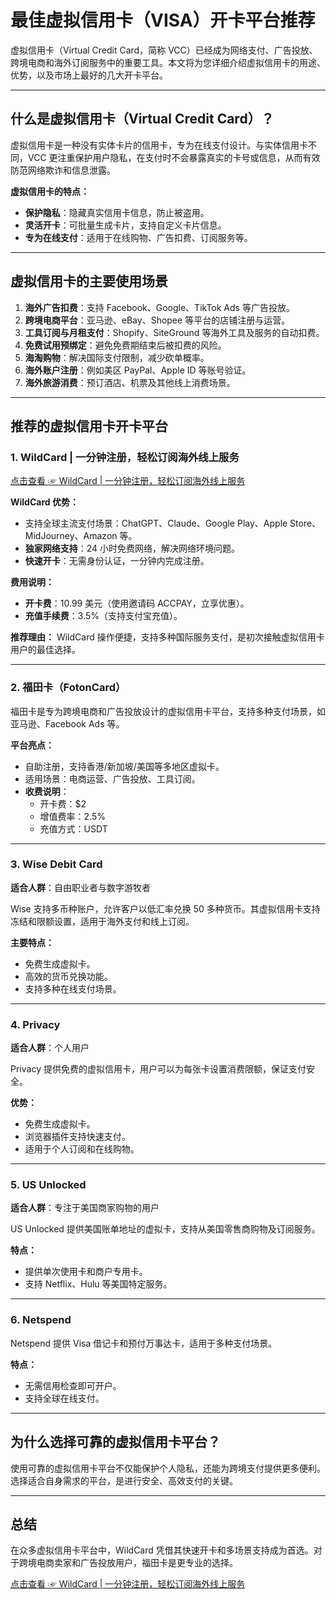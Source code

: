 # 最佳虚拟信用卡（VISA）开卡平台推荐

虚拟信用卡（Virtual Credit Card，简称 VCC）已经成为网络支付、广告投放、跨境电商和海外订阅服务中的重要工具。本文将为您详细介绍虚拟信用卡的用途、优势，以及市场上最好的几大开卡平台。

---

## 什么是虚拟信用卡（Virtual Credit Card）？

虚拟信用卡是一种没有实体卡片的信用卡，专为在线支付设计。与实体信用卡不同，VCC 更注重保护用户隐私，在支付时不会暴露真实的卡号或信息，从而有效防范网络欺诈和信息泄露。

**虚拟信用卡的特点：**
- **保护隐私**：隐藏真实信用卡信息，防止被盗用。
- **灵活开卡**：可批量生成卡片，支持自定义卡片信息。
- **专为在线支付**：适用于在线购物、广告扣费、订阅服务等。

---

## 虚拟信用卡的主要使用场景

1. **海外广告扣费**：支持 Facebook、Google、TikTok Ads 等广告投放。
2. **跨境电商平台**：亚马逊、eBay、Shopee 等平台的店铺注册与运营。
3. **工具订阅与月租支付**：Shopify、SiteGround 等海外工具及服务的自动扣费。
4. **免费试用预绑定**：避免免费期结束后被扣费的风险。
5. **海淘购物**：解决国际支付限制，减少砍单概率。
6. **海外账户注册**：例如美区 PayPal、Apple ID 等账号验证。
7. **海外旅游消费**：预订酒店、机票及其他线上消费场景。

---

## 推荐的虚拟信用卡开卡平台

### 1. WildCard | 一分钟注册，轻松订阅海外线上服务
[点击查看 ☞ WildCard | 一分钟注册，轻松订阅海外线上服务](https://bit.ly/bewildcard)

**WildCard 优势：**
- 支持全球主流支付场景：ChatGPT、Claude、Google Play、Apple Store、MidJourney、Amazon 等。
- **独家网络支持**：24 小时免费网络，解决网络环境问题。
- **快速开卡**：无需身份认证，一分钟内完成注册。

**费用说明：**
- **开卡费**：10.99 美元（使用邀请码 ACCPAY，立享优惠）。
- **充值手续费**：3.5%（支持支付宝充值）。

**推荐理由：**
WildCard 操作便捷，支持多种国际服务支付，是初次接触虚拟信用卡用户的最佳选择。

---

### 2. 福田卡（FotonCard）
福田卡是专为跨境电商和广告投放设计的虚拟信用卡平台，支持多种支付场景，如亚马逊、Facebook Ads 等。

**平台亮点：**
- 自助注册，支持香港/新加坡/美国等多地区虚拟卡。
- 适用场景：电商运营、广告投放、工具订阅。
- **收费说明**：
  - 开卡费：$2
  - 增值费率：2.5%
  - 充值方式：USDT

---

### 3. Wise Debit Card
**适合人群**：自由职业者与数字游牧者

Wise 支持多币种账户，允许客户以低汇率兑换 50 多种货币。其虚拟信用卡支持冻结和限额设置，适用于海外支付和线上订阅。

**主要特点：**
- 免费生成虚拟卡。
- 高效的货币兑换功能。
- 支持多种在线支付场景。

---

### 4. Privacy
**适合人群**：个人用户

Privacy 提供免费的虚拟信用卡，用户可以为每张卡设置消费限额，保证支付安全。

**优势：**
- 免费生成虚拟卡。
- 浏览器插件支持快速支付。
- 适用于个人订阅和在线购物。

---

### 5. US Unlocked
**适合人群**：专注于美国商家购物的用户

US Unlocked 提供美国账单地址的虚拟卡，支持从美国零售商购物及订阅服务。

**特点：**
- 提供单次使用卡和商户专用卡。
- 支持 Netflix、Hulu 等美国特定服务。

---

### 6. Netspend
Netspend 提供 Visa 借记卡和预付万事达卡，适用于多种支付场景。

**特点：**
- 无需信用检查即可开户。
- 支持全球在线支付。

---

## 为什么选择可靠的虚拟信用卡平台？

使用可靠的虚拟信用卡平台不仅能保护个人隐私，还能为跨境支付提供更多便利。选择适合自身需求的平台，是进行安全、高效支付的关键。

---

## 总结

在众多虚拟信用卡平台中，WildCard 凭借其快速开卡和多场景支持成为首选。对于跨境电商卖家和广告投放用户，福田卡是更专业的选择。

[点击查看 ☞ WildCard | 一分钟注册，轻松订阅海外线上服务](https://bit.ly/bewildcard)
